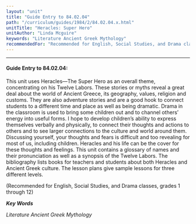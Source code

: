 ```yaml
---
layout: "unit"
title: "Guide Entry to 84.02.04"
path: "/curriculum/guides/1984/2/84.02.04.x.html"
unitTitle: "Heracles: Super Hero"
unitAuthor: "Linda Mcguire"
keywords: "Literature Ancient Greek Mythology"
recommendedFor: "Recommended for English, Social Studies, and Drama classes, grades 1 through 12"
---
```

<body>
<hr/>
 <h4>
  Guide Entry to 84.02.04:
 </h4>
 This unit uses Heracles—The Super Hero as an overall theme, concentrating on his Twelve Labors.  These stories or myths reveal a great deal about the world of Ancient Greece, its geography, values, religion and customs.  They are also adventure stories and are a good hook to connect students to a different time and place as well as being dramatic.  Drama in the classroom is used to bring some children out and to channel others’ energy into useful forms.  I hope to develop children’s ability to express themselves verbally and physically, to connect their thoughts and actions to others and to see larger connections to the culture and world around them.  Discussing yourself, your thoughts and fears is difficult and too revealing for most of us, including children.  Heracles and his life can be the cover for these thoughts and feelings.  This unit contains a glossary of names and their pronunciation as well as a synopsis of the Twelve Labors.  The bibliography lists books for teachers and students about both Heracles and Ancient Greek culture.  The lesson plans give sample lessons for three different levels.
 <p>
  (Recommended for English, Social Studies, and Drama classes, grades 1 through 12)
 </p>
<p>
  <b>
   <i>
    Key Words
   </i>
  </b>
  <br/>
 </p>
 <p>
  <i>
   Literature Ancient Greek Mythology
  </i>
 </p>

</body>